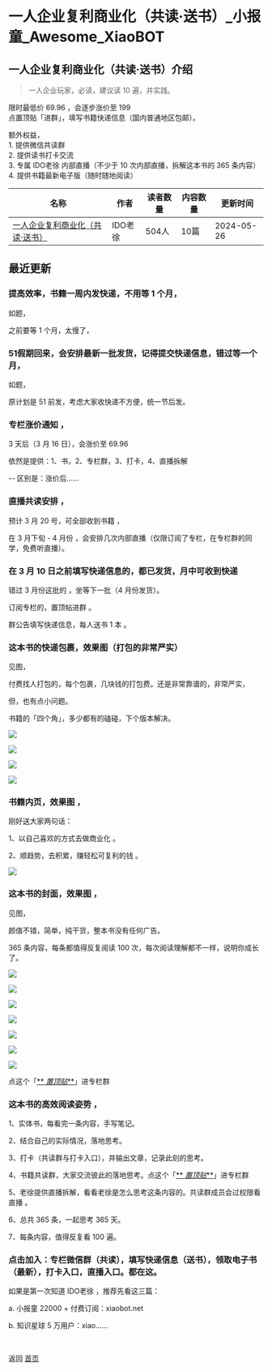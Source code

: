 # 一人企业复利商业化（共读·送书）_小报童_Awesome_XiaoBOT

## 一人企业复利商业化（共读·送书）介绍
> 一人企业玩家，必读，建议读 10 遍，并实践。    
    
限时最低价 69.96 ，会逐步涨价至 199    
点置顶贴「进群」，填写书籍快递信息（国内普通地区包邮）。    
    
额外权益，    
1\. 提供微信共读群    
2\. 提供读书打卡交流    
3\. 专属 IDO老徐 内部直播（不少于 10 次内部直播，拆解这本书的 365 条内容）    
4\. 提供书籍最新电子版（随时随地阅读）  
  


|名称|作者|读者数量|内容数量|更新时间|
|---|---|---|---|---|
|[一人企业复利商业化（共读·送书）](https://xiaobot.net/p/qiye?refer=0b133df9-27dc-423b-8101-639049001c13)|IDO老徐|504人|10篇|2024-05-26|

## 最近更新
### 提高效率，书籍一周内发快递，不用等 1 个月，

如题，

之前要等 1 个月，太慢了，

### 51假期回来，会安排最新一批发货，记得提交快递信息，错过等一个月，

如题，

原计划是 51 前发，考虑大家收快递不方便，统一节后发。

### 专栏涨价通知 ，

3 天后（3 月 16 日），会涨价至 69.96

依然是提供：1、书，2、专栏群，3、打卡，4、直播拆解

\-- 区别是：涨价后......

### 直播共读安排 ，

预计 3 月 20 号，可全部收到书籍 ，

在 3 月下旬 - 4 月份 ，会安排几次内部直播（仅限订阅了专栏，在专栏群的同学，免费听直播）。

### 在 3 月 10 日之前填写快递信息的，都已发货，月中可收到快递

错过 3 月份这批的 ，坐等下一批（4 月份发货）。

订阅专栏的，置顶帖进群 。

群公告填写快递信息，每人送书 1 本 。

### 这本书的快递包裹，效果图（打包的非常严实）

见图，

付费找人打包的，每个包裹，几块钱的打包费。还是非常靠谱的，非常严实，

但，也有点小问题。

书籍的「四个角」，多少都有的磕碰，下个版本解决。

![](https://static.xiaobot.net/file/2024-02-04/7466/89d60d4f62d21b55228a80525795b101.jpeg)

![](https://static.xiaobot.net/file/2024-02-04/7466/66cb7882be3ca68c190344c1845c3209.jpeg)

![](https://static.xiaobot.net/file/2024-02-04/7466/43ed38b138d13dcbd87402540de8fdea.jpeg)

![](https://static.xiaobot.net/file/2024-02-04/7466/2f358200a36a5f75c1df47580e2eba77.jpeg)

### 书籍内页，效果图 ，

刚好送大家两句话：

1、以自己喜欢的方式去做商业化 。

2、顺趋势，去积累，赚轻松可复利的钱 。

![](https://static.xiaobot.net/file/2024-02-02/7466/a872a41c76614d75ca2e3f5da0a6239e.png)

### 这本书的封面，效果图 ，

见图，

颜值不错，简单，纯干货，整本书没有任何广告。

365 条内容，每条都值得反复阅读 100 次，每次阅读理解都不一样，说明你成长了。

![](https://static.xiaobot.net/file/2024-02-02/7466/0f4646b775b0078565ef6aba02d6524a.jpeg)

![](https://static.xiaobot.net/file/2024-02-02/7466/252b9518a4fcf21c7f706aab2d6aed42.jpeg)

![](https://static.xiaobot.net/file/2024-02-02/7466/6c41cb9ebd19eb4290d9aad435c76e24.png)

![](https://static.xiaobot.net/file/2024-02-02/7466/5c1891a1af10d94c1e346daa69bddd38.png)

![](https://static.xiaobot.net/file/2024-02-02/7466/552896aac2c66086c9316453f649f571.png)

![](https://static.xiaobot.net/file/2024-02-02/7466/1bbf375754f21df995cb4ab73fcabbd0.png)

![](https://static.xiaobot.net/file/2024-01-31/7466/4e68b21a4f4078503d2e0a6188591986.png)

点这个「[**
_置顶贴_**](https://xiaobot.net/post/60f4579b-24a1-4b80-938d-08c4f4c53a68?refer=a9a4493c-89d4-4c7e-a79c-2000d9542080)」进专栏群

### 这本书的高效阅读姿势 ，

1、实体书，每看完一条内容，手写笔记。

2、结合自己的实际情况，落地思考。

3、打卡（共读群与打卡入口），并输出文章，记录此刻的思考。

4、书籍共读群，大家交流彼此的落地思考。点这个「[**
_置顶贴_**](https://xiaobot.net/post/60f4579b-24a1-4b80-938d-08c4f4c53a68?refer=a9a4493c-89d4-4c7e-a79c-2000d9542080)」进专栏群

5、老徐提供直播拆解，看看老徐是怎么思考这条内容的。共读群成员会过权限看直播 。

6、总共 365 条，一起思考 365 天。

7、每条内容，值得反复看 100 遍。

### 点击加入：专栏微信群（共读），填写快递信息（送书），领取电子书（最新），打卡入口，直播入口。都在这。

如果是第一次知道 IDO老徐 ，推荐先看这三篇：

a. 小报童 22000 + 付费订阅：xiaobot.net

b. 知识星球 5 万用户：xiao......


<a href="https://github.com/Reno9527/awesome-xiaobot" style="color: white; text-decoration: none;">awesome-xiaobot</a>

返回 [首页](../README.md)
